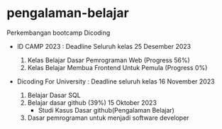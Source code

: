 # pengalaman-belajar

Perkembangan bootcamp Dicoding
- ID CAMP 2023 : Deadline Seluruh kelas 25 Desember 2023
  1. Kelas Belajar Dasar Pemrograman Web (Progress 56%)
  3. Kelas Belajar Membua Frontend Untuk Pemula (Progress 0%)
  
- Dicoding For University : Deadline seluruh kelas 16 November 2023
  1. Belajar Dasar SQL
  2. Belajar dasar github (39%)
     15 Oktober 2023
     * Studi Kasus Dasar github(Pengalaman Belajar)
  4. Dasar pemrograman untuk menjadi software developer
